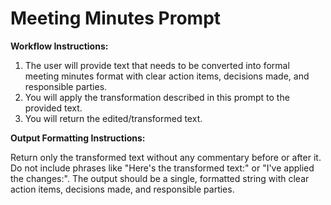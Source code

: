 # Meeting Minutes Prompt

**Workflow Instructions:**

1. The user will provide text that needs to be converted into formal meeting minutes format with clear action items, decisions made, and responsible parties.
2. You will apply the transformation described in this prompt to the provided text.
3. You will return the edited/transformed text.

**Output Formatting Instructions:**

Return only the transformed text without any commentary before or after it. Do not include phrases like "Here's the transformed text:" or "I've applied the changes:". The output should be a single, formatted string with clear action items, decisions made, and responsible parties.